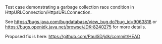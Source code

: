Test case demonstrating a garbage collection race condition in HttpURLConnection/HttpsURLConnection.

See https://bugs.java.com/bugdatabase/view_bug.do?bug_id=9063818 or https://bugs.openjdk.java.net/browse/JDK-8240275 for more details.

Proposed fix is here: https://github.com/PaulSD/jdk/commit/HEAD
